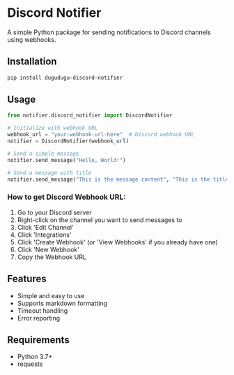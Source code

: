 # Discord Notifier

A simple Python package for sending notifications to Discord channels using webhooks.

## Installation

```bash
pip install dugudugu-discord-notifier
```

## Usage

```python
from notifier.discord_notifier import DiscordNotifier

# Initialize with webhook URL
webhook_url = "your-webhook-url-here"  # Discord webhook URL
notifier = DiscordNotifier(webhook_url)

# Send a simple message
notifier.send_message("Hello, World!")

# Send a message with title
notifier.send_message("This is the message content", "This is the title")
```

### How to get Discord Webhook URL:
1. Go to your Discord server
2. Right-click on the channel you want to send messages to
3. Click 'Edit Channel'
4. Click 'Integrations'
5. Click 'Create Webhook' (or 'View Webhooks' if you already have one)
6. Click 'New Webhook'
7. Copy the Webhook URL

## Features

- Simple and easy to use
- Supports markdown formatting
- Timeout handling
- Error reporting

## Requirements

- Python 3.7+
- requests
